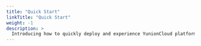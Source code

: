 ```yaml
---
title: "Quick Start"
linkTitle: "Quick Start"
weight: -1
description: >
  Introducing how to quickly deploy and experience YunionCloud platform
---
```

